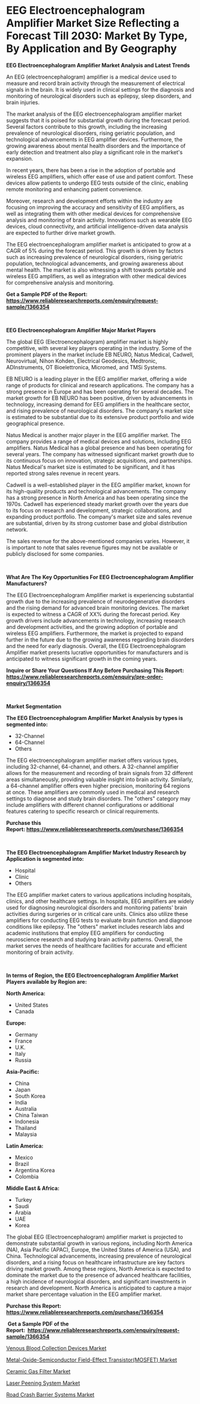 <p><h1>EEG Electroencephalogram Amplifier Market Size Reflecting a Forecast Till 2030: Market By Type, By Application and By Geography</h1></p><p><strong>EEG Electroencephalogram Amplifier Market Analysis and Latest Trends</strong></p>
<p><p>An EEG (electroencephalogram) amplifier is a medical device used to measure and record brain activity through the measurement of electrical signals in the brain. It is widely used in clinical settings for the diagnosis and monitoring of neurological disorders such as epilepsy, sleep disorders, and brain injuries.</p><p>The market analysis of the EEG electroencephalogram amplifier market suggests that it is poised for substantial growth during the forecast period. Several factors contribute to this growth, including the increasing prevalence of neurological disorders, rising geriatric population, and technological advancements in EEG amplifier devices. Furthermore, the growing awareness about mental health disorders and the importance of early detection and treatment also play a significant role in the market's expansion.</p><p>In recent years, there has been a rise in the adoption of portable and wireless EEG amplifiers, which offer ease of use and patient comfort. These devices allow patients to undergo EEG tests outside of the clinic, enabling remote monitoring and enhancing patient convenience.</p><p>Moreover, research and development efforts within the industry are focusing on improving the accuracy and sensitivity of EEG amplifiers, as well as integrating them with other medical devices for comprehensive analysis and monitoring of brain activity. Innovations such as wearable EEG devices, cloud connectivity, and artificial intelligence-driven data analysis are expected to further drive market growth.</p><p>The EEG electroencephalogram amplifier market is anticipated to grow at a CAGR of 5% during the forecast period. This growth is driven by factors such as increasing prevalence of neurological disorders, rising geriatric population, technological advancements, and growing awareness about mental health. The market is also witnessing a shift towards portable and wireless EEG amplifiers, as well as integration with other medical devices for comprehensive analysis and monitoring.</p></p>
<p><strong>Get a Sample PDF of the Report:&nbsp; <a href="https://www.reliableresearchreports.com/enquiry/request-sample/1366354">https://www.reliableresearchreports.com/enquiry/request-sample/1366354</a></strong></p>
<p>&nbsp;</p>
<p><strong>EEG Electroencephalogram Amplifier Major Market Players</strong></p>
<p><p>The global EEG (Electroencephalogram) amplifier market is highly competitive, with several key players operating in the industry. Some of the prominent players in the market include EB NEURO, Natus Medical, Cadwell, Neurovirtual, Nihon Kohden, Electrical Geodesics, Medtronic, ADInstruments, OT Bioelettronica, Micromed, and TMSi Systems.</p><p>EB NEURO is a leading player in the EEG amplifier market, offering a wide range of products for clinical and research applications. The company has a strong presence in Europe and has been operating for several decades. The market growth for EB NEURO has been positive, driven by advancements in technology, increasing demand for EEG amplifiers in the healthcare sector, and rising prevalence of neurological disorders. The company's market size is estimated to be substantial due to its extensive product portfolio and wide geographical presence.</p><p>Natus Medical is another major player in the EEG amplifier market. The company provides a range of medical devices and solutions, including EEG amplifiers. Natus Medical has a global presence and has been operating for several years. The company has witnessed significant market growth due to its continuous focus on innovation, strategic acquisitions, and partnerships. Natus Medical's market size is estimated to be significant, and it has reported strong sales revenue in recent years.</p><p>Cadwell is a well-established player in the EEG amplifier market, known for its high-quality products and technological advancements. The company has a strong presence in North America and has been operating since the 1970s. Cadwell has experienced steady market growth over the years due to its focus on research and development, strategic collaborations, and expanding product portfolio. The company's market size and sales revenue are substantial, driven by its strong customer base and global distribution network.</p><p>The sales revenue for the above-mentioned companies varies. However, it is important to note that sales revenue figures may not be available or publicly disclosed for some companies.</p></p>
<p>&nbsp;</p>
<p><strong>What Are The Key Opportunities For EEG Electroencephalogram Amplifier Manufacturers?</strong></p>
<p><p>The EEG Electroencephalogram Amplifier market is experiencing substantial growth due to the increasing prevalence of neurodegenerative disorders and the rising demand for advanced brain monitoring devices. The market is expected to witness a CAGR of XX% during the forecast period. Key growth drivers include advancements in technology, increasing research and development activities, and the growing adoption of portable and wireless EEG amplifiers. Furthermore, the market is projected to expand further in the future due to the growing awareness regarding brain disorders and the need for early diagnosis. Overall, the EEG Electroencephalogram Amplifier market presents lucrative opportunities for manufacturers and is anticipated to witness significant growth in the coming years.</p></p>
<p><strong>Inquire or Share Your Questions If Any Before Purchasing This Report: <a href="https://www.reliableresearchreports.com/enquiry/pre-order-enquiry/1366354">https://www.reliableresearchreports.com/enquiry/pre-order-enquiry/1366354</a></strong></p>
<p>&nbsp;</p>
<p><strong>Market Segmentation</strong></p>
<p><strong>The EEG Electroencephalogram Amplifier Market Analysis by types is segmented into:</strong></p>
<p><ul><li>32-Channel</li><li>64-Channel</li><li>Others</li></ul></p>
<p><p>The EEG electroencephalogram amplifier market offers various types, including 32-channel, 64-channel, and others. A 32-channel amplifier allows for the measurement and recording of brain signals from 32 different areas simultaneously, providing valuable insight into brain activity. Similarly, a 64-channel amplifier offers even higher precision, monitoring 64 regions at once. These amplifiers are commonly used in medical and research settings to diagnose and study brain disorders. The "others" category may include amplifiers with different channel configurations or additional features catering to specific research or clinical requirements.</p></p>
<p><strong>Purchase this Report:&nbsp;<a href="https://www.reliableresearchreports.com/purchase/1366354">https://www.reliableresearchreports.com/purchase/1366354</a></strong></p>
<p>&nbsp;</p>
<p><strong>The EEG Electroencephalogram Amplifier Market Industry Research by Application is segmented into:</strong></p>
<p><ul><li>Hospital</li><li>Clinic</li><li>Others</li></ul></p>
<p><p>The EEG amplifier market caters to various applications including hospitals, clinics, and other healthcare settings. In hospitals, EEG amplifiers are widely used for diagnosing neurological disorders and monitoring patients' brain activities during surgeries or in critical care units. Clinics also utilize these amplifiers for conducting EEG tests to evaluate brain function and diagnose conditions like epilepsy. The "others" market includes research labs and academic institutions that employ EEG amplifiers for conducting neuroscience research and studying brain activity patterns. Overall, the market serves the needs of healthcare facilities for accurate and efficient monitoring of brain activity.</p></p>
<p>&nbsp;</p>
<p><strong>In terms of Region, the EEG Electroencephalogram Amplifier Market Players available by Region are:</strong></p>
<p>
    <p> <strong> North America: </strong>
        <ul>
            <li>United States</li>
            <li>Canada</li>
        </ul>
        </p> 
    <p> <strong> Europe: </strong>
        <ul>
            <li>Germany</li>
            <li>France</li>
            <li>U.K.</li>
            <li>Italy</li>
            <li>Russia</li>
        </ul>
        </p> 
    <p> <strong> Asia-Pacific: </strong>
        <ul>
            <li>China</li>
            <li>Japan</li>
            <li>South Korea</li>
            <li>India</li>
            <li>Australia</li>
            <li>China Taiwan</li>
            <li>Indonesia</li>
            <li>Thailand</li>
            <li>Malaysia</li>
        </ul>
        </p> 
    <p> <strong> Latin America: </strong>
        <ul>
            <li>Mexico</li>
            <li>Brazil</li>
            <li>Argentina Korea</li>
            <li>Colombia</li>
        </ul>
        </p> 
    <p> <strong> Middle East & Africa: </strong>
        <ul>
            <li>Turkey</li>
            <li>Saudi</li>
            <li>Arabia</li>
            <li>UAE</li>
            <li>Korea</li>
        </ul>
    </p>
    </p>
<p><p>The global EEG (Electroencephalogram) amplifier market is projected to demonstrate substantial growth in various regions, including North America (NA), Asia Pacific (APAC), Europe, the United States of America (USA), and China. Technological advancements, increasing prevalence of neurological disorders, and a rising focus on healthcare infrastructure are key factors driving market growth. Among these regions, North America is expected to dominate the market due to the presence of advanced healthcare facilities, a high incidence of neurological disorders, and significant investments in research and development. North America is anticipated to capture a major market share percentage valuation in the EEG amplifier market.</p></p>
<p><strong>Purchase this Report: <a href="https://www.reliableresearchreports.com/purchase/1366354">https://www.reliableresearchreports.com/purchase/1366354</a></strong></p>
<p>&nbsp;<strong>Get a Sample PDF of the Report:&nbsp;&nbsp;<a href="https://www.reliableresearchreports.com/enquiry/request-sample/1366354">https://www.reliableresearchreports.com/enquiry/request-sample/1366354</a></strong></p>
<p><strong></strong></p>
<p><p><a href="https://medium.com/@chasegibson1901/venous-blood-collection-devices-market-size-cagr-trends-2024-2030-08380dc6366c">Venous Blood Collection Devices Market</a></p><p><a href="https://issuu.com/reportprime-2/docs/metal-oxide-semiconductor-field-effect-transistorm?fr=xKAE9_zU1NQ">Metal-Oxide-Semiconductor Field-Effect Transistor(MOSFET) Market</a></p><p><a href="https://www.linkedin.com/pulse/ceramic-gas-filter-market-share-amp-new-trends-analysis-report-ogcxe/">Ceramic Gas Filter Market</a></p><p><a href="https://www.linkedin.com/pulse/laser-peening-system-market-size-share-global-analysis-hu75e/">Laser Peening System Market</a></p><p><a href="https://github.com/NorbertYates/Market-Research-Report-List-1/blob/main/road-crash-barrier-systems-market.md">Road Crash Barrier Systems Market</a></p></p>